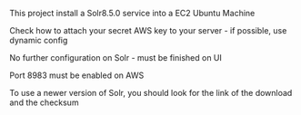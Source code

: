 This project install a Solr8.5.0 service into a EC2 Ubuntu Machine

Check how to attach your secret AWS key to your server - if possible, use dynamic config

No further configuration on Solr - must be finished on UI

Port 8983 must be enabled on AWS

To use a newer version of Solr, you should look for the link of the download and the checksum
